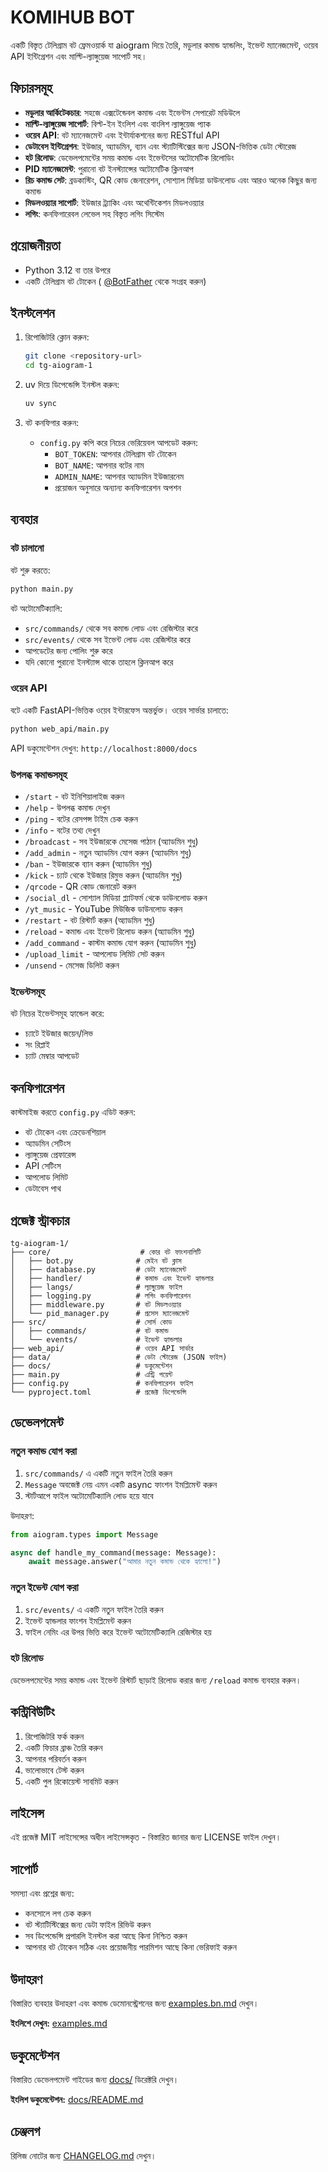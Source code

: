 # KOMIHUB BOT

একটি বিস্তৃত টেলিগ্রাম বট ফ্রেমওয়ার্ক যা aiogram দিয়ে তৈরি, মডুলার কমান্ড হ্যান্ডলিং, ইভেন্ট ম্যানেজমেন্ট, ওয়েব API ইন্টিগ্রেশন এবং মাল্টি-ল্যাঙ্গুয়েজ সাপোর্ট সহ।

## ফিচারসমূহ

- **মডুলার আর্কিটেকচার**: সহজে এক্সটেন্ডেবল কমান্ড এবং ইভেন্টস সেপারেট মডিউলে
- **মাল্টি-ল্যাঙ্গুয়েজ সাপোর্ট**: বিল্ট-ইন ইংলিশ এবং বাংলিশ ল্যাঙ্গুয়েজ প্যাক
- **ওয়েব API**: বট ম্যানেজমেন্ট এবং ইন্টার্যাকশনের জন্য RESTful API
- **ডেটাবেস ইন্টিগ্রেশন**: ইউজার, অ্যাডমিন, ব্যান এবং স্ট্যাটিস্টিক্সের জন্য JSON-ভিত্তিক ডেটা স্টোরেজ
- **হট রিলোড**: ডেভেলপমেন্টের সময় কমান্ড এবং ইভেন্টসের অটোমেটিক রিলোডিং
- **PID ম্যানেজমেন্ট**: পুরানো বট ইনস্ট্যান্সের অটোমেটিক ক্লিনআপ
- **রিচ কমান্ড সেট**: ব্রডকাস্টিং, QR কোড জেনারেশন, সোশ্যাল মিডিয়া ডাউনলোড এবং আরও অনেক কিছুর জন্য কমান্ড
- **মিডলওয়্যার সাপোর্ট**: ইউজার ট্র্যাকিং এবং অথেন্টিকেশন মিডলওয়্যার
- **লগিং**: কনফিগারেবল লেভেল সহ বিস্তৃত লগিং সিস্টেম

## প্রয়োজনীয়তা

- Python 3.12 বা তার উপরে
- একটি টেলিগ্রাম বট টোকেন ( [@BotFather](https://t.me/botfather) থেকে সংগ্রহ করুন)

## ইনস্টলেশন

1. রিপোজিটরি ক্লোন করুন:
    ```bash
    git clone <repository-url>
    cd tg-aiogram-1
    ```

2. uv দিয়ে ডিপেন্ডেন্সি ইনস্টল করুন:
    ```bash
    uv sync
    ```

3. বট কনফিগার করুন:
    - `config.py` কপি করে নিচের ভেরিয়েবল আপডেট করুন:
      - `BOT_TOKEN`: আপনার টেলিগ্রাম বট টোকেন
      - `BOT_NAME`: আপনার বটের নাম
      - `ADMIN_NAME`: আপনার অ্যাডমিন ইউজারনেম
      - প্রয়োজন অনুসারে অন্যান্য কনফিগারেশন অপশন

## ব্যবহার

### বট চালানো

বট শুরু করতে:
```bash
python main.py
```

বট অটোমেটিক্যালি:
- `src/commands/` থেকে সব কমান্ড লোড এবং রেজিস্টার করে
- `src/events/` থেকে সব ইভেন্ট লোড এবং রেজিস্টার করে
- আপডেটের জন্য পোলিং শুরু করে
- যদি কোনো পুরানো ইনস্ট্যান্স থাকে তাহলে ক্লিনআপ করে

### ওয়েব API

বটে একটি FastAPI-ভিত্তিক ওয়েব ইন্টারফেস অন্তর্ভুক্ত। ওয়েব সার্ভার চালাতে:
```bash
python web_api/main.py
```

API ডকুমেন্টেশন দেখুন: `http://localhost:8000/docs`

### উপলব্ধ কমান্ডসমূহ

- `/start` - বট ইনিশিয়ালাইজ করুন
- `/help` - উপলব্ধ কমান্ড দেখুন
- `/ping` - বটের রেসপন্স টাইম চেক করুন
- `/info` - বটের তথ্য দেখুন
- `/broadcast` - সব ইউজারকে মেসেজ পাঠান (অ্যাডমিন শুধু)
- `/add_admin` - নতুন অ্যাডমিন যোগ করুন (অ্যাডমিন শুধু)
- `/ban` - ইউজারকে ব্যান করুন (অ্যাডমিন শুধু)
- `/kick` - চ্যাট থেকে ইউজার রিমুভ করুন (অ্যাডমিন শুধু)
- `/qrcode` - QR কোড জেনারেট করুন
- `/social_dl` - সোশ্যাল মিডিয়া প্ল্যাটফর্ম থেকে ডাউনলোড করুন
- `/yt_music` - YouTube মিউজিক ডাউনলোড করুন
- `/restart` - বট রিস্টার্ট করুন (অ্যাডমিন শুধু)
- `/reload` - কমান্ড এবং ইভেন্ট রিলোড করুন (অ্যাডমিন শুধু)
- `/add_command` - কাস্টম কমান্ড যোগ করুন (অ্যাডমিন শুধু)
- `/upload_limit` - আপলোড লিমিট সেট করুন
- `/unsend` - মেসেজ ডিলিট করুন

### ইভেন্টসমূহ

বট নিচের ইভেন্টসমূহ হ্যান্ডেল করে:
- চ্যাটে ইউজার জয়েন/লিভ
- সং রিপ্লাই
- চ্যাট মেম্বার আপডেট

## কনফিগারেশন

কাস্টমাইজ করতে `config.py` এডিট করুন:
- বট টোকেন এবং ক্রেডেনশিয়াল
- অ্যাডমিন সেটিংস
- ল্যাঙ্গুয়েজ প্রেফারেন্স
- API সেটিংস
- আপলোড লিমিট
- ডেটাবেস পাথ

## প্রজেক্ট স্ট্রাকচার

```
tg-aiogram-1/
├── core/                    # কোর বট ফাংশনালিটি
│   ├── bot.py              # মেইন বট ক্লাস
│   ├── database.py         # ডেটা ম্যানেজমেন্ট
│   ├── handler/            # কমান্ড এবং ইভেন্ট হ্যান্ডলার
│   ├── langs/              # ল্যাঙ্গুয়েজ ফাইল
│   ├── logging.py          # লগিং কনফিগারেশন
│   ├── middleware.py       # বট মিডলওয়্যার
│   └── pid_manager.py      # প্রসেস ম্যানেজমেন্ট
├── src/                    # সোর্স কোড
│   ├── commands/           # বট কমান্ড
│   └── events/             # ইভেন্ট হ্যান্ডলার
├── web_api/                # ওয়েব API সার্ভার
├── data/                   # ডেটা স্টোরেজ (JSON ফাইল)
├── docs/                   # ডকুমেন্টেশন
├── main.py                 # এন্ট্রি পয়েন্ট
├── config.py               # কনফিগারেশন ফাইল
└── pyproject.toml          # প্রজেক্ট ডিপেন্ডেন্সি
```

## ডেভেলপমেন্ট

### নতুন কমান্ড যোগ করা

1. `src/commands/` এ একটি নতুন ফাইল তৈরি করুন
2. `Message` অবজেক্ট নেয় এমন একটি async ফাংশন ইমপ্লিমেন্ট করুন
3. স্টার্টআপে ফাইল অটোমেটিক্যালি লোড হয়ে যাবে

উদাহরণ:
```python
from aiogram.types import Message

async def handle_my_command(message: Message):
    await message.answer("আমার নতুন কমান্ড থেকে হ্যালো!")
```

### নতুন ইভেন্ট যোগ করা

1. `src/events/` এ একটি নতুন ফাইল তৈরি করুন
2. ইভেন্ট হ্যান্ডলার ফাংশন ইমপ্লিমেন্ট করুন
3. ফাইল নেমিং এর উপর ভিত্তি করে ইভেন্ট অটোমেটিক্যালি রেজিস্টার হয়

### হট রিলোড

ডেভেলপমেন্টের সময় কমান্ড এবং ইভেন্ট রিস্টার্ট ছাড়াই রিলোড করার জন্য `/reload` কমান্ড ব্যবহার করুন।

## কন্ট্রিবিউটিং

1. রিপোজিটরি ফর্ক করুন
2. একটি ফিচার ব্রাঞ্চ তৈরি করুন
3. আপনার পরিবর্তন করুন
4. ভালোভাবে টেস্ট করুন
5. একটি পুল রিকোয়েস্ট সাবমিট করুন

## লাইসেন্স

এই প্রজেক্ট MIT লাইসেন্সের অধীন লাইসেন্সকৃত - বিস্তারিত জানার জন্য LICENSE ফাইল দেখুন।

## সাপোর্ট

সমস্যা এবং প্রশ্নের জন্য:
- কনসোলে লগ চেক করুন
- বট স্ট্যাটিস্টিক্সের জন্য ডেটা ফাইল রিভিউ করুন
- সব ডিপেন্ডেন্সি প্রপারলি ইনস্টল করা আছে কিনা নিশ্চিত করুন
- আপনার বট টোকেন সঠিক এবং প্রয়োজনীয় পারমিশন আছে কিনা ভেরিফাই করুন

## উদাহরণ

বিস্তারিত ব্যবহার উদাহরণ এবং কমান্ড ডেমোনস্ট্রেশনের জন্য [examples.bn.md](examples.bn.md) দেখুন।

**ইংলিশে দেখুন:** [examples.md](examples.md)

## ডকুমেন্টেশন

বিস্তারিত ডেভেলপমেন্ট গাইডের জন্য [docs/](docs/) ডিরেক্টরি দেখুন।

**ইংলিশ ডকুমেন্টেশন:** [docs/README.md](docs/README.md)

## চেঞ্জলগ

রিলিজ নোটের জন্য [CHANGELOG.md](CHANGELOG.md) দেখুন।